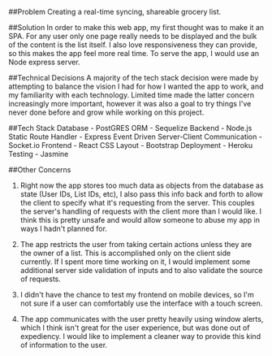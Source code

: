 ##Problem
Creating a real-time syncing, shareable grocery list.

##Solution
In order to make this web app, my first thought was to make it an SPA. For any user only one page really needs to be displayed and the bulk of the content is the list itself. I also love responsiveness they can provide, so this makes the app feel more real time. To serve the app, I would use an Node express server.

##Technical Decisions
A majority of the tech stack decision were made by attempting to balance the vision I had for how I wanted the app to work, and my familiarity with each technology. Limited time made the latter concern increasingly more important, however it was also a goal to try things I've never done before and grow while working on this project.

##Tech Stack
Database - PostGRES
ORM - Sequelize
Backend - Node.js
Static Route Handler - Express
Event Driven Server-Client Communication - Socket.io
Frontend - React
CSS Layout - Bootstrap
Deployment - Heroku
Testing - Jasmine

##Other Concerns
1. Right now the app stores too much data as objects from the database as state (User IDs, List IDs, etc), I also pass this info back and forth to allow the client to specify what it's requesting from the server. This couples the server's handling of requests with the client more than I would like. I think this is pretty unsafe and would allow someone to abuse my app in ways I hadn't planned for.

2. The app restricts the user from taking certain actions unless they are the owner of a list. This is accomplished only on the client side currently. If I spent more time working on it, I would implement some additional server side validation of inputs and to also validate the source of requests.

3. I didn't have the chance to test my frontend on mobile devices, so I'm not sure if a user can comfortably use the interface with a touch screen.

4. The app communicates with the user pretty heavily using window alerts, which I think isn't great for the user experience, but was done out of expediency. I would like to implement a cleaner way to provide this kind of information to the user.
